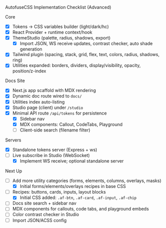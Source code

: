 AutofuseCSS Implementation Checklist (Advanced)

Core
- [x] Tokens → CSS variables builder (light/dark/hc)
- [x] React Provider + runtime context/hook
- [x] ThemeStudio (palette, radius, shadows, export)
  - [x] Import JSON, WS receive updates, contrast checker, auto shade generation
- [x] Tailwind plugin (spacing, stack, grid, flex, text, colors, radius, shadows, ring)
- [x] Utilities expanded: borders, dividers, display/visibility, opacity, position/z-index

Docs Site
- [x] Next.js app scaffold with MDX rendering
- [x] Dynamic doc route wired to `docs/`
- [x] Utilities index auto-listing
- [x] Studio page (client) under `/studio`
- [x] Minimal API route `/api/tokens` for persistence
  - [x] Sidebar nav
  - [x] MDX components: Callout, CodeTabs, Playground
  - [ ] Client-side search (filename filter)

Servers
- [x] Standalone tokens server (Express + ws)
- [ ] Live subscribe in Studio (WebSocket)
  - [x] Implement WS receive; optional standalone server

Next Up
- [ ] Add more utility categories (forms, elements, columns, overlays, masks)
  - [x] Initial forms/elements/overlays recipes in base CSS
- [ ] Recipes: buttons, cards, inputs, layout blocks
  - [x] Initial CSS added: `.af-btn`, `.af-card`, `.af-input`, `.af-chip`
- [ ] Docs site search + sidebar nav
- [ ] MDX components for callouts, code tabs, and playground embeds
- [ ] Color contrast checker in Studio
- [ ] Import JSON/ACSS config
